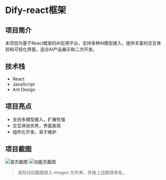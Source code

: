 # Dify-react框架

## 项目简介
本项目为基于React框架的AI应用平台，支持多种AI模型接入，提供丰富的交互体验和可视化界面，适合AI产品展示和二次开发。

## 技术栈
- React
- JavaScript
- Ant Design

## 项目亮点
- 支持多模型接入，扩展性强
- 交互体验优秀，界面美观
- 组件化开发，易于维护

## 项目截图
![首页截图](./images/home.png)
![功能页截图](./images/feature.png)

> 请将对应截图放入 images 文件夹，并按上述路径命名。 